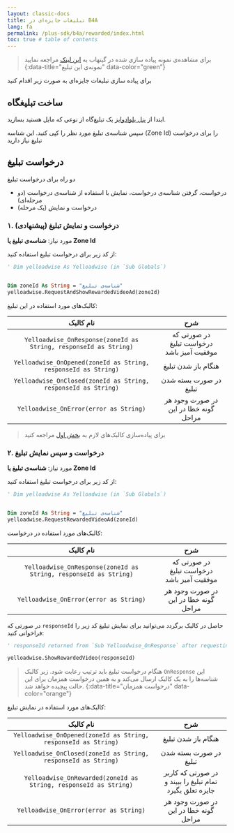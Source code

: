 ```yaml
---
layout: classic-docs
title: تبلیغات جایزه‌ای در B4A
lang: fa
permalink: /plus-sdk/b4a/rewarded/index.html
toc: true # table of contents
---
```



> برای مشاهد‌ه‌ی نمونه پیاده سازی شده در گیتهاب به [این لینک](https://github.com/irancell.irorg/YelloadwiseSDK-B4ASample/blob/0ed4cf5b1ec275061b20e600a87eae47b29b1c49/irancell.ir.b4a#L181) مراجعه نمایید
{:data-title="نمونه‌ی این تبلیغ" data-color="green"}


برای پیاده سازی تبلیغات جایزه‌ای به صورت زیر اقدام کنید


## ساخت تبلیغگاه
ابتدا از [پنل یلوادوایز](https://dashboard.irancell.ir/) یک تبلیغ‌گاه از نوعی که مایل هستید بسازید.


سپس شناسه‌ی تبلیغ مورد نظر را کپی کنید. این شناسه
(Zone Id)
را برای درخواست تبلیغ نیاز دارید

## درخواست تبلیغ

دو راه برای درخواست تبلیغ 

- درخواست، گرفتن شناسه‌ی درخواست، نمایش با استفاده از شناسه‌ی درخواست (دو مرحله‌ای)
- درخواست و نمایش (یک مرحله)

### ۱. درخواست و نمایش تبلیغ (پیشنهادی)

مورد نیاز: **شناسه‌ی تبلیغ یا Zone Id**

از کد زیر برای درخواست تبلیغ استفاده کنید:

```vb
' Dim yelloadwise As Yelloadwise (in `Sub Globals`)


Dim zoneId As String = "شناسه‌ی تبلیغ"
yelloadwise.RequestAndShowRewardedVideoAd(zoneId)
```

کالبک‌های مورد استفاده در این تبلیغ:

|نام کالبک|شرح|
|:--:|:--:|
|`Yelloadwise_OnResponse(zoneId as String, responseId as String)`|در صورتی که درخواست تبلیغ موفقیت آمیز باشد|
|`Yelloadwise_OnOpened(zoneId as String, responseId as String)`|هنگام باز شدن تبلیغ|
|`Yelloadwise_OnClosed(zoneId as String, responseId as String)`|در صورت بسته شدن تبلیغ|
|`Yelloadwise_OnError(error as String)`|در صورت وجود هر گونه خطا در این مراحل|


> برای پیاده‌سازی کالبک‌های لازم به [بخش اول](/plus-sdk/b4a/initialize/index.html) مراجعه کنید


### ۲. درخواست و سپس نمایش تبلیغ

مورد نیاز: **شناسه‌ی تبلیغ یا Zone Id**

از کد زیر برای درخواست تبلیغ استفاده کنید:

```vb
' Dim yelloadwise As Yelloadwise (in `Sub Globals`)


Dim zoneId As String = "شناسه‌ی تبلیغ"
yelloadwise.RequestRewardedVideoAd(zoneId)
```

کالبک‌های مورد استفاده در درخواست:

|نام کالبک|شرح|
|:--:|:--:|
|`Yelloadwise_OnResponse(zoneId as String, responseId as String)`|در صورتی که درخواست تبلیغ موفقیت آمیز باشد|
|`Yelloadwise_OnError(error as String)`|در صورت وجود هر گونه خطا در این مراحل|

در صورتی که `responseId` حاصل در کالبک برگردد می‌توانید برای نمایش تبلیغ کد زیر را فراخوانی کنید:  

```vb
' responseId returned from `Sub Yelloadwise_OnResponse` after requesting the ad

yelloadwise.ShowRewardedVideo(responseId)
```

> هنگام درخواست تبلیغ باید ترتیب رعایت شود. زیر کالبک `OnResponse` این شناسه‌ها را به یک کالبک ارسال می‌کند و به همین درخواست همزمان برای این حالت پیچیده خواهد شد.
{:data-title="درخواست همزمان" data-color="orange"}


کالبک‌های مورد استفاده در نمایش تبلیغ:

|نام کالبک|شرح|
|:--:|:--:|
|`Yelloadwise_OnOpened(zoneId as String, responseId as String)`|هنگام باز شدن تبلیغ|
|`Yelloadwise_OnClosed(zoneId as String, responseId as String)`|در صورت بسته شدن تبلیغ|
|`Yelloadwise_OnRewarded(zoneId as String, responseId as String)`|در صورتی که کاربر تمام تبلیغ را ببیند و جایزه تعلق بگیرد|
|`Yelloadwise_OnError(error as String)`|در صورت وجود هر گونه خطا در این مراحل|
